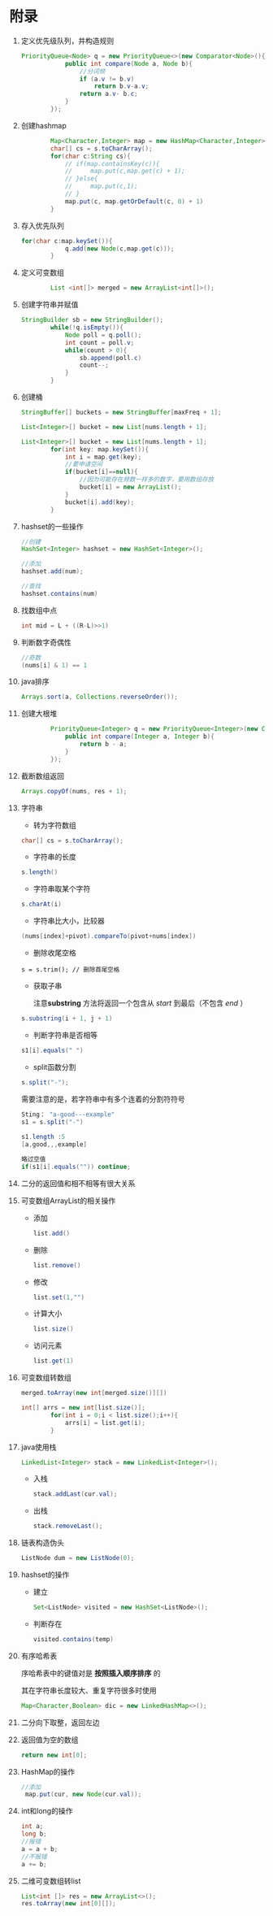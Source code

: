 # 附录

1. 定义优先级队列，并构造规则

   ```java
   PriorityQueue<Node> q = new PriorityQueue<>(new Comparator<Node>(){
               public int compare(Node a, Node b){
                   //分词频
                   if (a.v != b.v)
                       return b.v-a.v;
                   return a.v- b.c;
               }
           });
   ```

2. 创建hashmap

   ```java
           Map<Character,Integer> map = new HashMap<Character,Integer>();
           char[] cs = s.toCharArray();
           for(char c:String cs){
               // if(map.containsKey(c)){
               //     map.put(c,map.get(c) + 1);
               // }else{
               //     map.put(c,1);
               // }
               map.put(c, map.getOrDefault(c, 0) + 1)
           }
   ```

3. 存入优先队列

   ```java
   for(char c:map.keySet()){
               q.add(new Node(c,map.get(c)));
           }
   ```

4. 定义可变数组

   ```java
           List <int[]> merged = new ArrayList<int[]>();
   ```

5. 创建字符串并赋值

   ```java
   StringBuilder sb = new StringBuilder();
           while(!q.isEmpty()){
               Node poll = q.poll();
               int count = poll.v;
               while(count > 0){
                   sb.append(poll.c)
                   count--;
               }
           }
   ```

6. 创建桶

   ```java
   StringBuffer[] buckets = new StringBuffer[maxFreq + 1];
   ```

   ```java
   List<Integer>[] bucket = new List[nums.length + 1];
   ```
   
   ```java
   List<Integer>[] bucket = new List[nums.length + 1];
           for(int key: map.keySet()){
               int i = map.get(key);
               //要申请空间
               if(bucket[i]==null){
                   //因为可能存在频数一样多的数字，要用数组存放
                   bucket[i] = new ArrayList();
               }
               bucket[i].add(key);
           }
   ```

7. hashset的一些操作

   ```java
   //创建
   HashSet<Integer> hashset = new HashSet<Integer>();
   
   //添加
   hashset.add(num);
   
   //查找
   hashset.contains(num)
   ```
   
8. 找数组中点

   ```java
   int mid = L + ((R-L)>>1)
   ```

9. 判断数字奇偶性

   ```java
   //奇数
   (nums[i] & 1) == 1
   ```

10. java排序

    ```java
    Arrays.sort(a, Collections.reverseOrder());
    ```

11. 创建大根堆

    ```java
            PriorityQueue<Integer> q = new PriorityQueue<Integer>(new Comparator<Integer>(){
                public int compare(Integer a, Integer b){
                    return b - a;
                }
            });
    ```

12. 截断数组返回

    ```java
    Arrays.copyOf(nums, res + 1);
    ```

13. 字符串

    - 转为字符数组

    ```java
    char[] cs = s.toCharArray();
    ```

    - 字符串的长度

    ```java
    s.length()
    ```

    - 字符串取某个字符

    ```java
    s.charAt(i)
    ```

    - 字符串比大小，比较器

    ```java
    (nums[index]+pivot).compareTo(pivot+nums[index])
    ```

    - 删除收尾空格

    ```jfava
    s = s.trim(); // 删除首尾空格
    ```

    - 获取子串

      注意**substring** 方法将返回一个包含从 *start* 到最后（不包含 *end* ）

    ```java
    s.substring(i + 1, j + 1)
    ```

    - 判断字符串是否相等

    ```java
    s1[i].equals(" ")
    ```

    - split函数分割

    ```java
    s.split("-");
    ```

    需要注意的是，若字符串中有多个连着的分割符符号

    ```java
    Sting： "a-good---example"
    s1 = s.split("-")
        
    s1.length :5
    [a,good,,,example]
    
    略过空值
    if(s1[i].equals("")) continue;
    ```

    

14. 二分的返回值和相不相等有很大关系

15. 可变数组ArrayList的相关操作

    - 添加

      ```java
      list.add()
      ```

    - 删除

      ```java
      list.remove()
      ```

    - 修改

      ```java
      list.set(1,"")
      ```

    - 计算大小

      ```java
      list.size()
      ```

    - 访问元素

      ```java
      list.get(1)
      ```

16. 可变数组转数组

    ```java
    merged.toArray(new int[merged.size()][])
    
    int[] arrs = new int[list.size()];
            for(int i = 0;i < list.size();i++){
                arrs[i] = list.get(i);
            }
    ```

17. java使用栈

    ```java
    LinkedList<Integer> stack = new LinkedList<Integer>();
    ```

    - 入栈

      ```java
      stack.addLast(cur.val);
      ```

    - 出栈

      ```java
      stack.removeLast();
      ```

18. 链表构造伪头

    ```java
    ListNode dum = new ListNode(0);
    ```

19. hashset的操作

    - 建立

      ```java
      Set<ListNode> visited = new HashSet<ListNode>();
      ```

    - 判断存在

      ```java
      visited.contains(temp)
      ```

20. 有序哈希表

    序哈希表中的键值对是 **按照插入顺序排序** 的

    其在字符串长度较大、重复字符很多时使用

    ```java
    Map<Character,Boolean> dic = new LinkedHashMap<>();
    ```

21. 二分向下取整，返回左边

22. 返回值为空的数组

    ```java
    return new int[0];
    ```

23. HashMap的操作

    ```java
    //添加
     map.put(cur, new Node(cur.val));
    ```

24. int和long的操作

    ```java
    int a;
    long b;
    //报错
    a = a + b;
    //不报错
    a += b; 
    ```

25. 二维可变数组转list

    ```java
    List<int []> res = new ArrayList<>();
    res.toArray(new int[0][]);
    ```

    

